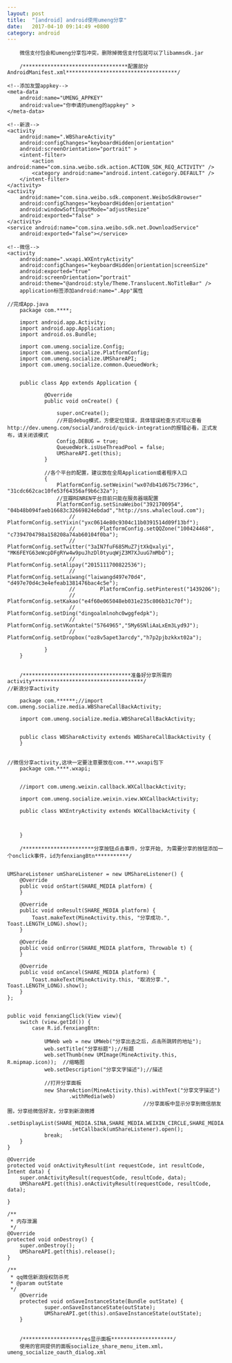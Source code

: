 ```yaml
---
layout: post
title:  "[android] android使用umeng分享"
date:   2017-04-10 09:14:49 +0800
category: android
---
```


		微信支付包会和umeng分享包冲突，删除掉微信支付包就可以了libammsdk.jar

		/**********************************配置部分AndroidManifest.xml************************************/

    <!--添加友盟appkey-->
    <meta-data
        android:name="UMENG_APPKEY"
        android:value="你申请的umeng的appkey" >
    </meta-data>

    <!--新浪-->
    <activity
        android:name=".WBShareActivity"
        android:configChanges="keyboardHidden|orientation"
        android:screenOrientation="portrait" >
        <intent-filter>
            <action android:name="com.sina.weibo.sdk.action.ACTION_SDK_REQ_ACTIVITY" />
            <category android:name="android.intent.category.DEFAULT" />
        </intent-filter>
    </activity>
    <activity
        android:name="com.sina.weibo.sdk.component.WeiboSdkBrowser"
        android:configChanges="keyboardHidden|orientation"
        android:windowSoftInputMode="adjustResize"
        android:exported="false" >
    </activity>
    <service android:name="com.sina.weibo.sdk.net.DownloadService"
        android:exported="false"></service>

    <!--微信-->
    <activity
        android:name=".wxapi.WXEntryActivity"
        android:configChanges="keyboardHidden|orientation|screenSize"
        android:exported="true"
        android:screenOrientation="portrait"
        android:theme="@android:style/Theme.Translucent.NoTitleBar" />
		application标签添加android:name=".App"属性

    //完成App.java
		package com.****;

		import android.app.Activity;
		import android.app.Application;
		import android.os.Bundle;

		import com.umeng.socialize.Config;
		import com.umeng.socialize.PlatformConfig;
		import com.umeng.socialize.UMShareAPI;
		import com.umeng.socialize.common.QueuedWork;


		public class App extends Application {

				@Override
				public void onCreate() {

				    super.onCreate();
				    //开启debug模式，方便定位错误，具体错误检查方式可以查看http://dev.umeng.com/social/android/quick-integration的报错必看，正式发布，请关闭该模式
				    Config.DEBUG = true;
				    QueuedWork.isUseThreadPool = false;
				    UMShareAPI.get(this);
				}

				//各个平台的配置，建议放在全局Application或者程序入口
				{
				    PlatformConfig.setWeixin("wx07db41d675c7396c", "31cdc662cac10fe53f64356af9b6c32a");
				    //豆瓣RENREN平台目前只能在服务器端配置
				    PlatformConfig.setSinaWeibo("3921700954", "04b48b094faeb16683c32669824ebdad","http://sns.whalecloud.com");
						//        PlatformConfig.setYixin("yxc0614e80c9304c11b0391514d09f13bf");
						//        PlatformConfig.setQQZone("100424468", "c7394704798a158208a74ab60104f0ba");
						//        PlatformConfig.setTwitter("3aIN7fuF685MuZ7jtXkQxalyi", "MK6FEYG63eWcpDFgRYw4w9puJhzDl0tyuqWjZ3M7XJuuG7mMbO");
						//        PlatformConfig.setAlipay("2015111700822536");
						//        PlatformConfig.setLaiwang("laiwangd497e70d4", "d497e70d4c3e4efeab1381476bac4c5e");
						//        PlatformConfig.setPinterest("1439206");
						//        PlatformConfig.setKakao("e4f60e065048eb031e235c806b31c70f");
						//        PlatformConfig.setDing("dingoalmlnohc0wggfedpk");
						//        PlatformConfig.setVKontakte("5764965","5My6SNliAaLxEm3Lyd9J");
						//        PlatformConfig.setDropbox("oz8v5apet3arcdy","h7p2pjbzkkxt02a");

				}
		}


		/***********************************准备好分享所需的activity************************************/
    //新浪分享activity

		package com.******;//import com.umeng.socialize.media.WBShareCallBackActivity;

		import com.umeng.socialize.media.WBShareCallBackActivity;


		public class WBShareActivity extends WBShareCallBackActivity {
		}


    //微信分享activity,这块一定要注意要放在com.***.wxapi包下
		package com.****.wxapi;


		//import com.umeng.weixin.callback.WXCallbackActivity;

		import com.umeng.socialize.weixin.view.WXCallbackActivity;

		public class WXEntryActivity extends WXCallbackActivity {



		}

		/***********************分享按钮点击事件，分享开始, 为需要分享的按钮添加一个onclick事件，id为fenxiangBtn***********/


    UMShareListener umShareListener = new UMShareListener() {
        @Override
        public void onStart(SHARE_MEDIA platform) {
        }

        @Override
        public void onResult(SHARE_MEDIA platform) {
            Toast.makeText(MineActivity.this, "分享成功.", Toast.LENGTH_LONG).show();
        }

        @Override
        public void onError(SHARE_MEDIA platform, Throwable t) {
        }

        @Override
        public void onCancel(SHARE_MEDIA platform) {
            Toast.makeText(MineActivity.this, "取消分享.", Toast.LENGTH_LONG).show();
        }
    };


    public void fenxiangClick(View view){
        switch (view.getId()) {
            case R.id.fenxiangBtn:

                UMWeb web = new UMWeb("分享出去之后，点击所跳转的地址");
                web.setTitle("分享标题");//标题
                web.setThumb(new UMImage(MineActivity.this, R.mipmap.icon));  //缩略图
                web.setDescription("分享文字描述");//描述

                //打开分享面板
                new ShareAction(MineActivity.this).withText("分享文字描述")
                        .withMedia(web)
												//分享面板中显示分享到微信朋友圈，分享给微信好友，分享到新浪微搏
                        .setDisplayList(SHARE_MEDIA.SINA,SHARE_MEDIA.WEIXIN_CIRCLE,SHARE_MEDIA.WEIXIN)
                        .setCallback(umShareListener).open();
                break;
        }
    }

    @Override
    protected void onActivityResult(int requestCode, int resultCode, Intent data) {
        super.onActivityResult(requestCode, resultCode, data);
        UMShareAPI.get(this).onActivityResult(requestCode, resultCode, data);

    }

    /**
     * 内存泄漏
     */
    @Override
    protected void onDestroy() {
        super.onDestroy();
        UMShareAPI.get(this).release();
    }

    /**
     * qq微信新浪授权防杀死
     * @param outState
     */
		@Override
		protected void onSaveInstanceState(Bundle outState) {
				super.onSaveInstanceState(outState);
				UMShareAPI.get(this).onSaveInstanceState(outState);
		}


		/*******************res显示面板********************/
		使用的官网提供的面板socialize_share_menu_item.xml，umeng_socialize_oauth_dialog.xml




